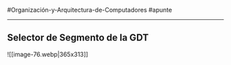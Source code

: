 #Organización-y-Arquitectura-de-Computadores #apunte

---
## Selector de Segmento de la GDT
![[image-76.webp|365x313]]
